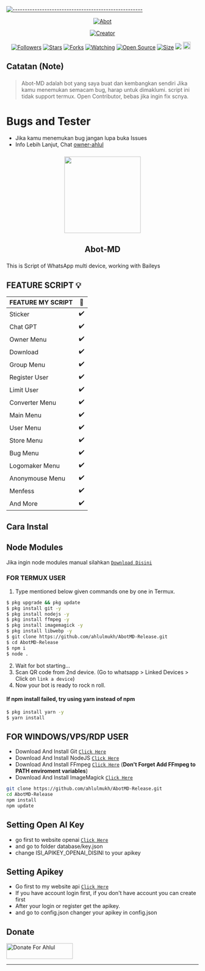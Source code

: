 [![-----------------------------------------------------](https://raw.githubusercontent.com/andreasbm/readme/master/assets/lines/colored.png)](#table-of-contents)
</p>
<p align="center">
<a href="#"><img title="Abot" src="https://img.shields.io/badge/Ahlul-B0TZ-green?colorA=%23ff0000&colorB=%23017e40&style=for-the-badge"></a>
</p>
<p align="center">
<a href="https://github.com/ahlulmukh/Abot-MD"><img title="Creator" src="https://img.shields.io/badge/Author-Ahlul-red.svg?style=for-the-badge&logo=github"></a>
</p>
<p align="center">
<a href="https://github.com/ahlulmukh/followers"><img title="Followers" src="https://img.shields.io/github/followers/ahlulmukh ?color=red&style=flat-square"></a>
<a href="https://github.com/ahlulmukh/Abot-MD/stargazers/"><img title="Stars" src="https://img.shields.io/github/stars/ahlulmukh/Abot-MD?color=blue&style=flat-square"></a>
<a href="https://github.com/ahlulmukh/Abot-MD/network/members"><img title="Forks" src="https://img.shields.io/github/forks/ahlulmukh/Abot-MD?color=red&style=flat-square"></a>
<a href="https://github.com/ahlulmukh/Abot-MD/watchers"><img title="Watching" src="https://img.shields.io/github/watchers/ahlulmukh/Abot-MD?label=Watchers&color=blue&style=flat-square"></a>
<a href="https://github.com/ahlulmukh/Abot-MD/"><img title="Open Source" src="https://badges.frapsoft.com/os/v2/open-source.svg?v=103"></a>
<a href="https://github.com/ahlulmukh/Abot-MD/"><img title="Size" src="https://img.shields.io/github/repo-size/ahlulmukh/Abot-MD?style=flat-square&color=green"></a>
<a href="https://hits.seeyoufarm.com"><img src="https://hits.seeyoufarm.com/api/count/incr/badge.svg?url=https%3A%2F%2Fgithub.com%2Fahlulmukh%2FAbot-MD&count_bg=%2379C83D&title_bg=%23555555&icon=probot.svg&icon_color=%2300FF6D&title=hits&edge_flat=false"/></a>
<a href="https://github.com/ahlulmukh/Abot-MD/graphs/commit-activity"><img height="20" src="https://img.shields.io/badge/Maintained%3F-no-green.svg"></a>&nbsp;&nbsp;
</p>

<h2 align="left">Catatan (Note)</h2>

###

> Abot-MD adalah bot yang saya buat dan kembangkan sendiri
> Jika kamu menemukan semacam bug, harap untuk dimaklumi.
> script ini tidak support termux.
> Open Contributor, bebas jika ingin fix scnya.

# Bugs and Tester

* Jika kamu menemukan bug jangan lupa buka Issues
* Info Lebih Lanjut, Chat [owner-ahlul](https://wa.me/628126915328)

###

<div align="center">
  <img height="200" src="https://i.pinimg.com/564x/03/33/23/033323221f22eaa931980054c5e4b317.jpg"  />
</div>

###

<h2 align="center">Abot-MD</h2>

###

<p align="left">This is Script of WhatsApp multi device, working with Baileys</p>

###

## FEATURE SCRIPT 💡

| FEATURE MY SCRIPT | 🌱  |
| ----------------- | --- |
| Sticker           | ✔️  |
| Chat GPT          | ✔️  |
| Owner Menu        | ✔️  |
| Download          | ✔️  |
| Group Menu        | ✔️  |
| Register User     | ✔️  |
| Limit User        | ✔️  |
| Converter Menu    | ✔️  |
| Main Menu         | ✔️  |
| User Menu         | ✔️  |
| Store Menu        | ✔️  |
| Bug Menu          | ✔️  |
| Logomaker Menu    | ✔️  |
| Anonymouse Menu   | ✔️  |
| Menfess           | ✔️  |
| And More          | ✔️  |

## Cara Instal

## Node Modules

Jika ingin node modules manual silahkan
[`Download Disini`](https://drive.google.com/file/d/1jHyziX3707Dxdjzv7Rpt3RLsJED3S9Wo/view?usp=share_link)

### FOR TERMUX USER

1. Type mentioned below given commands one by one in Termux.

```sh
$ pkg upgrade && pkg update
$ pkg install git -y
$ pkg install nodejs -y
$ pkg install ffmpeg -y
$ pkg install imagemagick -y
$ pkg install libwebp -y
$ git clone https://github.com/ahlulmukh/AbotMD-Release.git
$ cd AbotMD-Release
$ npm i
$ node .
```

2. Wait for bot starting...
3. Scan QR code from 2nd device. (Go to whatsapp > Linked Devices > Click on `link a device`)
4. Now your bot is ready to rock n roll.

#### If npm install failed, try using yarn instead of npm

```sh
$ pkg install yarn -y
$ yarn install
```

## FOR WINDOWS/VPS/RDP USER

- Download And Install Git [`Click Here`](https://git-scm.com/downloads)
- Download And Install NodeJS [`Click Here`](https://nodejs.org/en/download)
- Download And Install FFmpeg [`Click Here`](https://ffmpeg.org/download.html) (**Don't Forget Add FFmpeg to PATH enviroment variables**)
- Download And Install ImageMagick [`Click Here`](https://imagemagick.org/script/download.php)

```bash
git clone https://github.com/ahlulmukh/AbotMD-Release.git
cd AbotMD-Release
npm install
npm update
```

## Setting Open AI Key

- go first to website openai [`Click Here`](https://openai.com/blog/openai-api)
- and go to folder database/key.json
- change ISI_APIKEY_OPENAI_DISINI to your apikey

## Setting Apikey

- Go first to my website api [`Click Here`](https://api.aldev.my.id)
- If you have account login first, if you don't have account you can create first
- After your login or register get the apikey.
- and go to config.json changer your apikey in config.json

## Donate

<a href="https://saweria.co/ahlulmukh" target="_blank"><img src="https://user-images.githubusercontent.com/26188697/180601310-e82c63e4-412b-4c36-b7b5-7ba713c80380.png" alt="Donate For Ahlul" height="41" width="174"></a>

---
